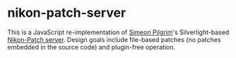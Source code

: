 # nikon-patch-server

This is a JavaScript re-implementation of [Simeon Pilgrim][simeonpilgrim]'s
Silverlight-based [Nikon-Patch server][Nikon-Patch]. Design goals include
file-based patches (no patches embedded in the source code) and plugin-free
operation.

[simeonpilgrim]: https://github.com/simeonpilgrim
[Nikon-Patch]: https://github.com/simeonpilgrim/nikon-firmware-tools/tree/master/Nikon-Patch
